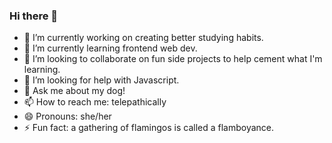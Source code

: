 ### Hi there 👋

- 🔭 I’m currently working on creating better studying habits.
- 🌱 I’m currently learning frontend web dev.
- 👯 I’m looking to collaborate on fun side projects to help cement what I'm learning.
- 🤔 I’m looking for help with Javascript. 
- 💬 Ask me about my dog!
- 📫 How to reach me: telepathically
- 😄 Pronouns: she/her
- ⚡ Fun fact: a gathering of flamingos is called a flamboyance. 


